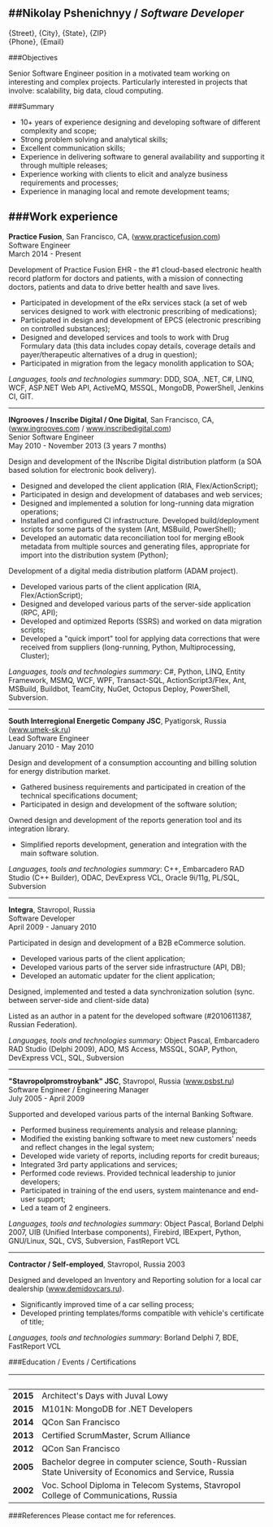##Nikolay Pshenichnyy / ___Software Developer___  
------------------------------------------------------------------------------------------------------------------------   
{Street}, {City}, {State}, {ZIP}  
{Phone}, {Email}



###Objectives

Senior Software Engineer position in a motivated team working on interesting and complex projects.
Particularly interested in projects that involve: scalability, big data, cloud computing.  


###Summary

- 10+ years of experience designing and developing software of different complexity and scope;  
- Strong problem solving and analytical skills; 
- Excellent communication skills; 
- Experience in delivering software to general availability and supporting it through multiple releases;  
- Experience working with clients to elicit and analyze business requirements and processes;  
- Experience in managing local and remote development teams;


###Work experience
------------------------------------------------------------------------------------------------------------------------
__Practice Fusion__, San Francisco, CA, (www.practicefusion.com)  
Software Engineer  
March 2014 - Present

Development of Practice Fusion EHR - the #1 cloud-based electronic health record platform for doctors and patients, with a mission of connecting doctors, patients and data to drive better health and save lives. 

  - Participated in development of the eRx services stack (a set of web services designed to work with electronic prescribing of medications); 
  - Participated in design and development of EPCS (electronic prescribing on controlled substances);
  - Designed and developed services and tools to work with Drug Formulary data (this data includes copay details, coverage details and payer/therapeutic alternatives of a drug in question);
  - Participated in migration from the legacy monolith application to SOA;


_Languages, tools and technologies summary_: 
DDD, SOA, .NET, C#, LINQ, WCF, ASP.NET Web API, ActiveMQ, MSSQL, MongoDB, PowerShell, Jenkins CI, GIT.


------------------------------------------------------------------------------------------------------------------------
__INgrooves / Inscribe Digital / One Digital__, San Francisco, CA, (www.ingrooves.com / www.inscribedigital.com)  
Senior Software Engineer  
May 2010 - November 2013 (3 years 7 months)  

Design and development of the INscribe Digital distribution platform (a SOA based solution for electronic book delivery).  

  - Designed and developed the client application (RIA, Flex/ActionScript);
  - Participated in design and development of databases and web services;
  - Designed and implemented a solution for long-running data migration operations;
  - Installed and configured CI infrastructure. Developed build/deployment scripts for some parts of the system (Ant, MSBuild, PowerShell);
  - Developed an automatic data reconciliation tool for merging eBook metadata from multiple sources and generating files, appropriate for import into the distribution system (Python);

  
Development of a digital media distribution platform (ADAM project).  

  - Developed various parts of the client application (RIA, Flex/ActionScript);
  - Designed and developed various parts of the server-side application (RPC, API);
  - Developed and optimized Reports (SSRS) and worked on data migration scripts;
  - Developed a "quick import" tool for applying data corrections that were received from suppliers (long-running, Python, Multiprocessing, Cluster);


_Languages, tools and technologies summary_: 
C#, Python, LINQ, Entity Framework, MSMQ, WCF, WPF, Transact-SQL, ActionScript3/Flex, Ant, MSBuild, Buildbot, TeamCity, NuGet, Octopus Deploy, PowerShell, Subversion.

  <div style="page-break-after:always"> 
  </div>

------------------------------------------------------------------------------------------------------------------------
__South Interregional Energetic Company JSC__, Pyatigorsk, Russia (www.umek-sk.ru)  
Lead Software Engineer  
January 2010 - May 2010  

Design and development of a consumption accounting and billing solution for energy distribution market. 

 - Gathered business requirements and participated in creation of the technical specifications document;
 - Participated in design and development of the software solution;

Owned design and development of the reports generation tool and its integration library.

 - Simplified reports development, generation and integration with the main software solution.  


_Languages, tools and technologies summary_: 
C++, Embarcadero RAD Studio (C++ Builder), ODAC, DevExpress VCL, Oracle 9i/11g, PL/SQL, Subversion


------------------------------------------------------------------------------------------------------------------------
__Integra__, Stavropol, Russia  
Software Developer  
April 2009 - January 2010  

Participated in design and development of a B2B eCommerce solution.

  - Developed various parts of the client application;
  - Developed various parts of the server side infrastructure (API, DB);
  - Developed an automatic updater for the client application;

Designed, implemented and tested a data synchronization solution (sync. between server-side and client-side data)

Listed as an author in a patent for the developed software (\#2010611387, Russian Federation).

_Languages, tools and technologies summary_: 
Object Pascal, Embarcadero RAD Studio (Delphi 2009), ADO, MS Access, MSSQL, SOAP, Python, DevExpress VCL, SQL, Subversion


------------------------------------------------------------------------------------------------------------------------
__"Stavropolpromstroybank" JSC__, Stavropol, Russia (www.psbst.ru)  
Software Engineer / Engineering Manager  
July 2005 - April 2009  

Supported and developed various parts of the internal Banking Software.  

 - Performed business requirements analysis and release planning;  
 - Modified the existing banking software to meet new customers' needs and reflect changes in the legal system;
 - Developed wide variety of reports, including reports for credit bureaus;
 - Integrated 3rd party applications and services;
 - Performed code reviews. Provided technical leadership to junior developers; 
 - Participated in training of the end users, system maintenance and end-user support;
 - Led a team of 2 engineers.

_Languages, tools and technologies summary_: 
Object Pascal, Borland Delphi 2007, UIB (Unified Interbase components), Firebird, IBExpert, Python, GNU/Linux, SQL, CVS, Subversion, FastReport  VCL


------------------------------------------------------------------------------------------------------------------------
__Contractor / Self-employed__, Stavropol, Russia
2003

Designed and developed an Inventory and Reporting solution for a local car dealership (www.demidovcars.ru).  

 - Significantly improved time of a car selling process;
 - Developed printing templates/forms compatible with vehicle's certificate of title;

_Languages, tools and technologies summary_:
Borland Delphi 7, BDE, FastReport VCL



###Education / Events / Certifications

&nbsp;  | &nbsp;
--------|---------------------------------------------------------------------------------------------------------------
__2015__| Architect's Days with Juval Lowy
__2015__| M101N: MongoDB for .NET Developers
__2014__| QCon San Francisco
__2013__| Certified ScrumMaster, Scrum Alliance
__2012__| QCon San Francisco
__2005__| Bachelor degree in computer science, South-Russian State University of Economics and Service, Russia
__2002__| Voc. School Diploma in Telecom Systems, Stavropol College of Communications, Russia



###References
Please contact me for references.

